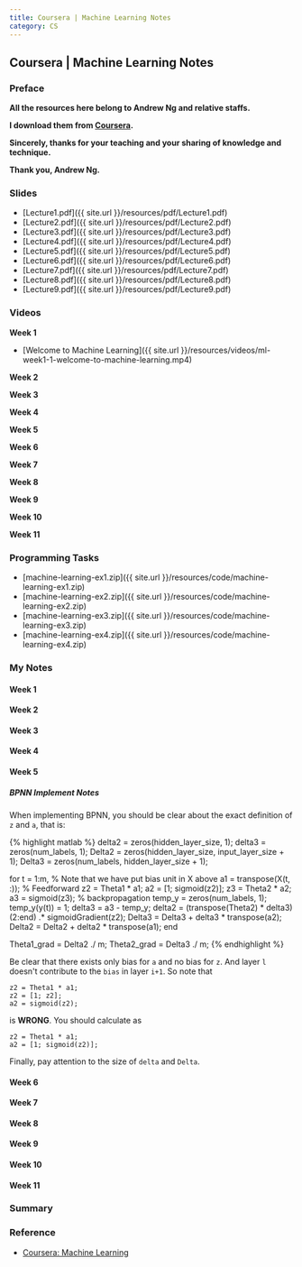 ```yaml
---
title: Coursera | Machine Learning Notes
category: CS
---
```


## Coursera | Machine Learning Notes

### Preface

**All the resources here belong to Andrew Ng and relative staffs.**

**I download them from [Coursera](https://www.coursera.org/).**

**Sincerely, thanks for your teaching and your sharing of knowledge and technique.**

**Thank you, Andrew Ng.**

### Slides

- [Lecture1.pdf]({{ site.url }}/resources/pdf/Lecture1.pdf)
- [Lecture2.pdf]({{ site.url }}/resources/pdf/Lecture2.pdf)
- [Lecture3.pdf]({{ site.url }}/resources/pdf/Lecture3.pdf)
- [Lecture4.pdf]({{ site.url }}/resources/pdf/Lecture4.pdf)
- [Lecture5.pdf]({{ site.url }}/resources/pdf/Lecture5.pdf)
- [Lecture6.pdf]({{ site.url }}/resources/pdf/Lecture6.pdf)
- [Lecture7.pdf]({{ site.url }}/resources/pdf/Lecture7.pdf)
- [Lecture8.pdf]({{ site.url }}/resources/pdf/Lecture8.pdf)
- [Lecture9.pdf]({{ site.url }}/resources/pdf/Lecture9.pdf)

### Videos

**Week 1**

- [Welcome to Machine Learning]({{ site.url }}/resources/videos/ml-week1-1-welcome-to-machine-learning.mp4)

**Week 2**

**Week 3**

**Week 4**

**Week 5**

**Week 6**

**Week 7**

**Week 8**

**Week 9**

**Week 10**

**Week 11**

### Programming Tasks

- [machine-learning-ex1.zip]({{ site.url }}/resources/code/machine-learning-ex1.zip)
- [machine-learning-ex2.zip]({{ site.url }}/resources/code/machine-learning-ex2.zip)
- [machine-learning-ex3.zip]({{ site.url }}/resources/code/machine-learning-ex3.zip)
- [machine-learning-ex4.zip]({{ site.url }}/resources/code/machine-learning-ex4.zip)


### My Notes

#### Week 1

#### Week 2

#### Week 3

#### Week 4

#### Week 5

##### BPNN Implement Notes

When implementing BPNN, you should be clear about the exact definition of `z` and `a`, that is:

{% highlight matlab %}
delta2 = zeros(hidden_layer_size, 1);
delta3 = zeros(num_labels, 1);
Delta2 = zeros(hidden_layer_size, input_layer_size + 1);
Delta3 = zeros(num_labels, hidden_layer_size + 1);

for t = 1:m,
% Note that we have put bias unit in X above
	a1 = transpose(X(t, :));
	% Feedforward
	z2 = Theta1 * a1;
	a2 = [1; sigmoid(z2)];
	z3 = Theta2 * a2;
	a3 = sigmoid(z3);
% backpropagation
	temp_y = zeros(num_labels, 1);
	temp_y(y(t)) = 1;
	delta3 = a3 - temp_y;
	delta2 = (transpose(Theta2) * delta3)(2:end) .* sigmoidGradient(z2);
	Delta3 = Delta3 + delta3 * transpose(a2);
	Delta2 = Delta2 + delta2 * transpose(a1);
end

Theta1_grad = Delta2 ./ m;
Theta2_grad = Delta3 ./ m;
{% endhighlight %}

Be clear that there exists only bias for `a` and no bias for `z`. And layer `l` doesn't contribute to the `bias` in layer `i+1`. So note that

```
z2 = Theta1 * a1;
z2 = [1; z2];
a2 = sigmoid(z2);
```

is **WRONG**. You should calculate as

```
z2 = Theta1 * a1;
a2 = [1; sigmoid(z2)];
```

Finally, pay attention to the size of `delta` and `Delta`.

#### Week 6

#### Week 7

#### Week 8

#### Week 9

#### Week 10

#### Week 11

### Summary



### Reference

- [Coursera: Machine Learning](https://www.coursera.org/learn/machine-learning/)